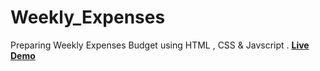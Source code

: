 # Weekly_Expenses
Preparing Weekly Expenses Budget using HTML , CSS &amp; Javscript .
<a href="https://rajshree-nagane.github.io/Weekly_Expenses/"><strong>Live Demo</strong></a>
